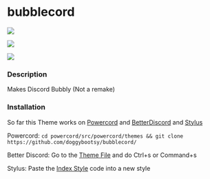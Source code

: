 # bubblecord



<p align="left">
    <img src="https://i.imgur.com/B2F3Vb6.png">
</p>
<p align="left">
    <img src="https://i.imgur.com/vtq729Z.png">
</p>
<p align="left">
    <img src="https://i.imgur.com/QNIaQDa.png">
</p>


### Description
Makes Discord Bubbly
(Not a remake)

### Installation
So far this Theme works on [Powercord](https://github.com/powercord-org/powercord) and [BetterDiscord](https://www.betterdiscord.net/) and [Stylus](https://chrome.google.com/webstore/detail/apmmpaebfobifelkijhaljbmpcgbjbdo)


Powercord:
```cd powercord/src/powercord/themes && git clone https://github.com/doggybootsy/bubblecord/```

Better Discord:
Go to the [Theme File](https://raw.githubusercontent.com/doggybootsy/bubblecord/main/Bubblecord.theme.css) and do Ctrl+s or Command+s

Stylus:
Paste the [Index Style](https://github.com/doggybootsy/bubblecord/raw/main/index.user.css) code into a new style
